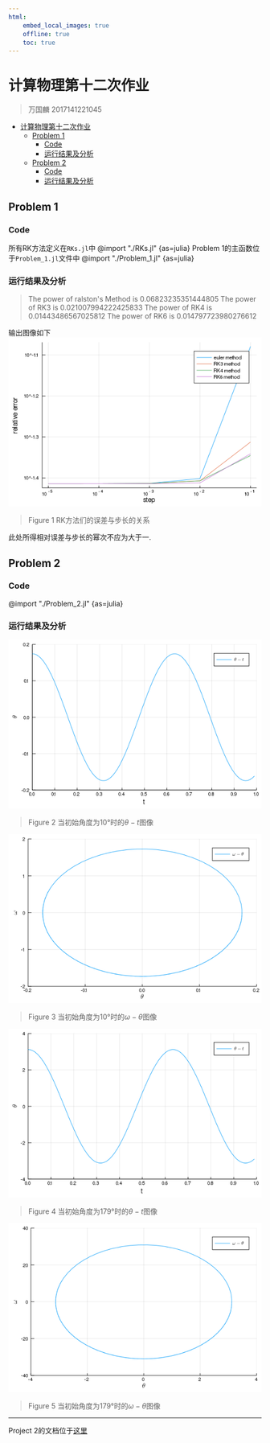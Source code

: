 ```yaml
---
html:
    embed_local_images: true
    offline: true
    toc: true
---
```

# 计算物理第十二次作业
>万国麟
>2017141221045


<!-- @import "[TOC]" {cmd="toc" depthFrom=1 depthTo=6 orderedList=false} -->

<!-- code_chunk_output -->

- [ 计算物理第十二次作业](#计算物理第十二次作业)
  - [ Problem 1](#problem-1)
    - [ Code](#code)
    - [ 运行结果及分析](#运行结果及分析)
  - [ Problem 2](#problem-2)
    - [ Code](#code-1)
    - [ 运行结果及分析](#运行结果及分析-1)

<!-- /code_chunk_output -->

## Problem 1
### Code
所有RK方法定义在`RKs.jl`中
@import "./RKs.jl" {as=julia}
Problem 1的主函数位于`Problem_1.jl`文件中
@import "./Problem_1.jl" {as=julia}
### 运行结果及分析
>The power of ralston's Method is 0.06823235351444805
>The power of RK3 is 0.021007994222425833
>The power of RK4 is 0.01443486567025812
>The power of RK6 is 0.014797723980276612

输出图像如下
![errors](Problem_1.png)
>Figure 1 RK方法们的误差与步长的关系

此处所得相对误差与步长的幂次不应为大于一.
## Problem 2
### Code
@import "./Problem_2.jl" {as=julia}
### 运行结果及分析
![10_position](Problem_2_position_10.png)
>Figure 2 当初始角度为10°时的$\theta-t$图像

![10_phase](Problem_2_phase_10.png)
>Figure 3 当初始角度为10°时的$\omega-\theta$图像

![179_position](Problem_2_position_179.png)
>Figure 4 当初始角度为179°时的$\theta-t$图像

![179_phase](Problem_2_phase_179.png)
>Figure 5 当初始角度为179°时的$\omega-\theta$图像

---
Project 2的文档位于[这里](Project_2.md)